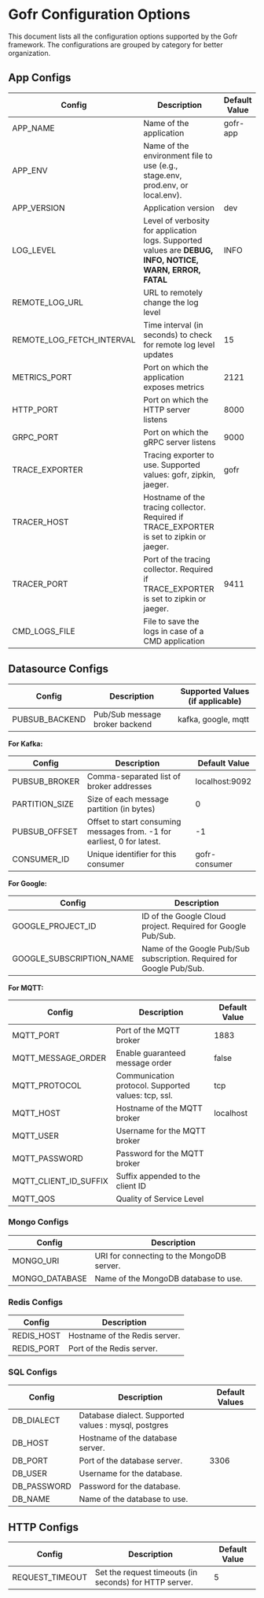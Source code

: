 
# Gofr Configuration Options

This document lists all the configuration options supported by the Gofr framework. The configurations are grouped by category for better organization.

## App Configs

| Config                | Description                                                                                               | Default Value |
|-----------------------|-----------------------------------------------------------------------------------------------------------|---|
| APP_NAME              | Name of the application                                                                                   | gofr-app |
| APP_ENV               | Name of the environment file to use (e.g., stage.env, prod.env, or local.env).                            | |
| APP_VERSION           | Application version                                                                                       | dev |
| LOG_LEVEL             | Level of verbosity for application logs. Supported values are **DEBUG, INFO, NOTICE, WARN, ERROR, FATAL** | INFO |
| REMOTE_LOG_URL        | URL to remotely change the log level                                                                      | |
| REMOTE_LOG_FETCH_INTERVAL | Time interval (in seconds) to check for remote log level updates                                          | 15 |
| METRICS_PORT          | Port on which the application exposes metrics                                                             | 2121 |
| HTTP_PORT             | Port on which the HTTP server listens                                                                     | 8000 |
| GRPC_PORT             | Port on which the gRPC server listens                                                                     | 9000 |
| TRACE_EXPORTER        | Tracing exporter to use. Supported values: gofr, zipkin, jaeger.                                          | gofr |
| TRACER_HOST           | Hostname of the tracing collector. Required if TRACE_EXPORTER is set to zipkin or jaeger.                 | |
| TRACER_PORT           | Port of the tracing collector. Required if TRACE_EXPORTER is set to zipkin or jaeger.                     | 9411 |
| CMD_LOGS_FILE         | File to save the logs in case of a CMD application                                                        |

## Datasource Configs

| Config | Description | Supported Values (if applicable) |
|---|---|---|
| PUBSUB_BACKEND | Pub/Sub message broker backend | kafka, google, mqtt |

**For Kafka:**

| Config | Description | Default Value |
|---|---|---|
| PUBSUB_BROKER | Comma-separated list of broker addresses | localhost:9092 |
| PARTITION_SIZE | Size of each message partition (in bytes) | 0 |
| PUBSUB_OFFSET | Offset to start consuming messages from. -1 for earliest, 0 for latest. | -1 |
| CONSUMER_ID | Unique identifier for this consumer | gofr-consumer |

**For Google:**

| Config | Description |
|---|---|
| GOOGLE_PROJECT_ID | ID of the Google Cloud project. Required for Google Pub/Sub. |
| GOOGLE_SUBSCRIPTION_NAME | Name of the Google Pub/Sub subscription. Required for Google Pub/Sub. |

**For MQTT:**

| Config | Description                                         | Default Value            |
|---|-----------------------------------------------------|--------------------------|
| MQTT_PORT | Port of the MQTT broker                             | 1883                     |
| MQTT_MESSAGE_ORDER | Enable guaranteed message order                     | false                    |
| MQTT_PROTOCOL | Communication protocol. Supported values: tcp, ssl. | tcp                      |
| MQTT_HOST | Hostname of the MQTT broker                         | localhost                |
| MQTT_USER | Username for the MQTT broker                        |                          |
| MQTT_PASSWORD | Password for the MQTT broker                        |                          |
| MQTT_CLIENT_ID_SUFFIX | Suffix appended to the client ID                    |                          |
 | MQTT_QOS| Quality of Service Level                            | |

### Mongo Configs

| Config | Description                                                |
|---|------------------------------------------------------------|
| MONGO_URI | URI for connecting to the MongoDB server.                  |
| MONGO_DATABASE | Name of the MongoDB database to use. |

### Redis Configs

| Config | Description |
|---|---|
| REDIS_HOST | Hostname of the Redis server. |
| REDIS_PORT | Port of the Redis server. |

### SQL Configs

| Config | Description                           | Default Values  |
|---|---------------------------------------|-----------------|
| DB_DIALECT | Database dialect. Supported values : mysql, postgres |  |
| DB_HOST | Hostname of the database server.      |                 |
| DB_PORT | Port of the database server.          | 3306            |
| DB_USER | Username for the database.            |                 |
| DB_PASSWORD | Password for the database.            |                 |
| DB_NAME | Name of the database to use.          |                 |

## HTTP Configs

| Config | Description | Default Value |
|---|---|---------------|
| REQUEST_TIMEOUT | Set the request timeouts (in seconds) for HTTP server. | 5             |

